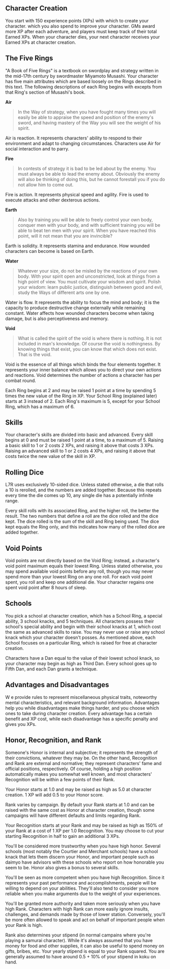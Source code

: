 Character Creation
------------------

You start with 150 experience points (XPs) with which to create your character.  which you also spend to improve your character.  GMs award more XP after each adventure, and players must keep track of their total Earned XPs.  When your character dies, your next character receives your Earned XPs at character creation.

## The Five Rings

"A Book of Five Rings" is a textbook on swordplay and strategy written in the mid-17th century by swordmaster Miyamoto Musashi.  Your character has five main attributes which are based loosely on the Rings described in this text.  The following descriptions of each Ring begins with excepts from that Ring's section of Musashi's book.

**Air**

> In the Way of strategy, when you have fought many times you will easily be able to appraise the speed and position of the enemy's sword, and having mastery of the Way you will see the weight of his spirit.

Air is reaction.  It represents characters' ability to respond to their environment and adapt to changing circumstances.  Characters use Air for social interaction and to parry.

**Fire**

> In contests of strategy it is bad to be led about by the enemy. You must always be able to lead the enemy about. Obviously the enemy will also be thinking of doing this, but he cannot forestall you if you do not allow him to come out.

Fire is action.  It represents physical speed and agility.  Fire is used to execute attacks and other dexterous actions.


**Earth**

> Also by training you will be able to freely control your own body, conquer men with your body, and with sufficient training you will be able to beat ten men with your spirit. When you have reached this point, will it not mean that you are invincible?

Earth is solidity.  It represents stamina and endurance.  How wounded characters can become is based on Earth.


**Water**

> Whatever your size, do not be misled by the reactions of your own body. With your spirit open and unconstricted, look at things from a high point of view. You must cultivate your wisdom and spirit. Polish your wisdom: learn public justice, distinguish between good and evil, study the Ways of different arts one by one.

Water is flow.  It represents the ability to focus the mind and body; it is the capacity to produce destructive change externally while remaining constant.  Water affects how wounded characters become when taking damage, but is also perceptiveness and memory.


**Void**

> What is called the spirit of the void is where there is nothing. It is not included in man's knowledge. Of course the void is nothingness. By knowing things that exist, you can know that which does not exist. That is the void.

Void is the essence of all things which binds the four elements together.  It represents your inner balance which allows you to direct your own actions and reactions.  Void determines the number of actions a character has per combat round.


Each Ring begins at 2 and may be raised 1 point at a time by spending 5 times the new value of the Ring in XP.  Your School Ring (explained later) starts at 3 instead of 2.  Each Ring's maximum is 5, except for your School Ring, which has a maximum of 6.


## Skills

Your character's skills are divided into basic and advanced.  Every skill begins at 0 and must be raised 1 point at a time, to a maximum of 5.  Raising a basic skill to 1 or 2 costs 2 XPs, and raising it above that costs 3 XPs.  Raising an advanced skill to 1 or 2 costs 4 XPs, and raising it above that costs twice the new value of the skill in XP.

## Rolling Dice

L7R uses exclusively 10-sided dice.  Unless stated otherwise, a die that rolls a 10 is rerolled, and the numbers are added together.  Because this repeats every time the die comes up 10, any single die has a potentially infinite range.

Every skill rolls with its associated Ring, and the higher roll, the better the result.  The two numbers that define a roll are the dice rolled and the dice kept.  The dice rolled is the sum of the skill and Ring being used.  The dice kept equals the Ring only, and this indicates how many of the rolled dice are added together.


## Void Points

Void points are not directly based on the Void Ring; instead, a character's void point maximum equals their lowest Ring.  Unless stated otherwise, you may spend available void points before any roll, though you may never spend more than your lowest Ring on any one roll.  For each void point spent, you roll and keep one additional die.  Your character regains one spent void point after 8 hours of sleep.


## Schools

You pick a school at character creation, which has a School Ring, a special ability, 3 school knacks, and 5 techniques.  All characters possess their school's special ability and begin with their school knacks at 1, which cost the same as advanced skills to raise.  You may never use or raise any school knack which your character doesn't posses.  As mentioned above, each School focuses on a particular Ring, which is raised for free at character creation.

Characters have a Dan equal to the value of their lowest school knack, so your character may begin as high as Third Dan.  Every school goes up to Fifth Dan, and each Dan grants a technique.


## Advantages and Disadvantages
W
 e provide rules to represent miscellaneous physical traits, noteworthy mental characteristics, and relevant background information.  Advantages help you while disadvantages make things harder, and you choose which ones to take during character creation.  Every advantage has a certain benefit and XP cost, while each disadvantage has a specific penalty and gives you XPs.


## Honor, Recognition, and Rank

Someone's Honor is internal and subjective; it represents the strength of their convictions, whatever they may be.  On the other hand, Recognition and Rank are external and normative; they represent characters' fame and official positions, respectively.  Of course, holding a high position automatically makes you somewhat well known, and most characters' Recognition will be within a few points of their Rank.

Your Honor starts at 1.0 and may be raised as high as 5.0 at character creation.  1 XP will add 0.5 to your Honor score.

Rank varies by campaign.  By default your Rank starts at 1.0 and can be raised with the same cost as Honor at character creation, though some campaigns will have different defaults and limits regarding Rank.

Your Recognition starts at your Rank and may be raised as high as 150% of your Rank at a cost of 1 XP per 1.0 Recognition.  You may choose to cut your starting Recognition in half to gain an additional 3 XPs.

You'll be considered more trustworthy when you have high honor.  Several schools (most notably the Courtier and Merchant schools) have a school knack that lets them discern your Honor, and important people such as daimyo have advisors with these schools who report on how honorable you seem to be.  Honor also gives a bonus to several skills.

You'll be seen as more competent when you have high Recognition.  Since it represents your past performance and accomplishments, people will be willing to depend on your abilities.  They'll also tend to consider you more reliable when you make arguments due to the weight of your experiences.

You'll be granted more authority and taken more seriously when you have high Rank.  Characters with high Rank can more easily ignore insults, challenges, and demands made by those of lower station.  Conversely, you'll be more often allowed to speak and act on behalf of important people when your Rank is high.

Rank also determines your stipend (in normal campains where you're playing a samurai character).  While it's always assumed that you have money for food and other supplies, it can also be useful to spend money on gifts, bribes, etc.  Your yearly stipend is equal to your Rank squared.  You are generally assumed to have around 0.5 + 10% of your stipend in koku on hand.
